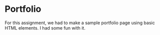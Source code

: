 # Portfolio

For this assignment, we had to make a sample portfolio page using basic HTML elements. I had some fun with it.
